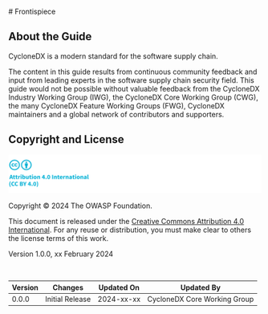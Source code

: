 <div style="page-break-after: always; visibility: hidden">
\newpage
</div>
# Frontispiece

## About the Guide
CycloneDX is a modern standard for the software supply chain.

The content in this guide results from continuous community feedback and input from leading experts in the software 
supply chain security field. This guide would not be possible without valuable feedback from the CycloneDX Industry 
Working Group (IWG), the CycloneDX Core Working Group (CWG), the many CycloneDX Feature Working Groups (FWG), 
CycloneDX maintainers and a global network of contributors and supporters.

## Copyright and License

![license](../../images/license.svg)

Copyright © 2024 The OWASP Foundation. 

This document is released under the [Creative Commons Attribution 4.0 International](https://creativecommons.org/licenses/by/4.0/).
For any reuse or distribution, you must make clear to others the license terms of this work.

Version 1.0.0, xx February 2024

<div style="page-break-after: always; visibility: hidden">
\emptyparagraph
</div>

| Version | Changes         | Updated On | Updated By                   |
|---------|-----------------|------------|------------------------------|
| 0.0.0   | Initial Release | 2024-xx-xx | CycloneDX Core Working Group |

<div style="page-break-after: always; visibility: hidden">
\newpage
</div>
